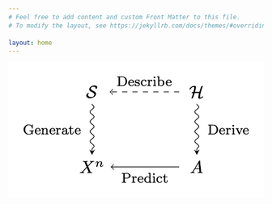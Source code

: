 ```yaml
---
# Feel free to add content and custom Front Matter to this file.
# To modify the layout, see https://jekyllrb.com/docs/themes/#overriding-theme-defaults

layout: home
---
```

<img src="assets/Elements_of_Inductive_Inference.png">

<!--
<object data="/assets/elements_of_inductive_inference.pdf" type="application/pdf" width="700px" height="700px">
<embed src="/assets/elements_of_inductive_inference.pdf">
<p>This browser does not support PDFs. Please download the PDF to view it:
<a href="/assets/elements_of_inductive_inference.pdf">Download PDF</a>.
</p>
</embed>
</object>
-->
